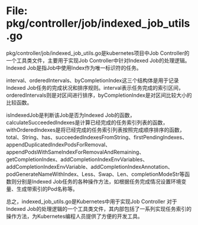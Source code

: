 # File: pkg/controller/job/indexed_job_utils.go

pkg/controller/job/indexed_job_utils.go是kubernetes项目中Job Controller的一个工具类文件，主要用于实现Job Controller中针对Indexed Job的处理逻辑。Indexed Job是指Job中使用Index作为唯一标识符的任务。

interval、orderedIntervals、byCompletionIndex这三个结构体是用于记录Indexed Job任务的完成状况和排序规则。interval表示任务完成的索引区间，orderedIntervals则是对区间进行排序，byCompletionIndex是对区间比较大小的比较函数。

isIndexedJob是判断该Job是否为Indexed Job的函数，calculateSucceededIndexes是计算已经完成的任务索引列表的函数，withOrderedIndexes是将已经完成的任务索引列表按照完成顺序排序的函数，total、String、has、succeededIndexesFromString、firstPendingIndexes、appendDuplicatedIndexPodsForRemoval、appendPodsWithSameIndexForRemovalAndRemaining、getCompletionIndex、addCompletionIndexEnvVariables、addCompletionIndexEnvVariable、addCompletionIndexAnnotation、podGenerateNameWithIndex、Less、Swap、Len、completionModeStr等函数则分别是Indexed Job任务的各种操作方法，如根据任务完成情况设置环境变量、生成带索引的Pod名称等。

总之，indexed_job_utils.go是Kubernetes中用于实现Job Controller 对于Indexed Job的处理逻辑的一个工具类文件，其内部包括了一系列实现任务索引的操作方法，为Kubernetes编程人员提供了方便的开发工具。

